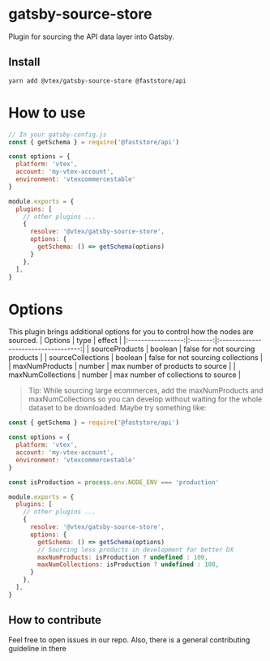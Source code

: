 # gatsby-source-store

Plugin for sourcing the API data layer into Gatsby.

## Install
```
yarn add @vtex/gatsby-source-store @faststore/api
```

# How to use
```js
// In your gatsby-config.js
const { getSchema } = require('@faststore/api')

const options = {
  platform: 'vtex',
  account: 'my-vtex-account',
  environment: 'vtexcommercestable'
}

module.exports = {
  plugins: [
    // other plugins ...
    {
      resolve: '@vtex/gatsby-source-store',
      options: {
        getSchema: () => getSchema(options)
      }
    },
  ],
}
```

# Options
This plugin brings additional options for you to control how the nodes are sourced.
|      Options      |   type  |                effect               |
|:-----------------:|:-------:|:-----------------------------------:|
| sourceProducts    | boolean |   false for not sourcing products   |
| sourceCollections | boolean |  false for not sourcing collections |
| maxNumProducts    |  number |   max number of products to source  |
| maxNumCollections |  number | max number of collections to source |

> Tip: While sourcing large ecommerces, add the maxNumProducts and maxNumCollections so you can develop without waiting for the whole dataset to be downloaded. Maybe try something like:
```js
const { getSchema } = require('@faststore/api')

const options = {
  platform: 'vtex',
  account: 'my-vtex-account',
  environment: 'vtexcommercestable'
}

const isProduction = process.env.NODE_ENV === 'production'

module.exports = {
  plugins: [
    // other plugins ...
    {
      resolve: '@vtex/gatsby-source-store',
      options: {
        getSchema: () => getSchema(options)
        // Sourcing less products in development for better DX
        maxNumProducts: isProduction ? undefined : 100,
        maxNumCollections: isProduction ? undefined : 100,
      }
    },
  ],
}
```

## How to contribute
Feel free to open issues in our repo. Also, there is a general contributing guideline in there
